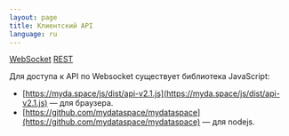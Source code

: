 ```yaml
---
layout: page
title: Клиентский API
language: ru
---
```


<div class="page-tab-list">
    <a href="/ru/docs/client-api" class="page-tab page-tab--active">WebSocket</a>
    <a href="/ru/docs/client-api/rest" class="page-tab">REST</a>
</div>

Для доступа к API по Websocket существует библиотека JavaScript:
* [https://myda.space/js/dist/api-v2.1.js](https://myda.space/js/dist/api-v2.1.js) &mdash; для браузера.
* [https://github.com/mydataspace/mydataspace](https://github.com/mydataspace/mydataspace) &mdash; для nodejs.